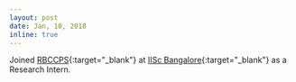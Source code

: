 ```yaml
---
layout: post
date: Jan, 10, 2018
inline: true
---
```


Joined [RBCCPS](https://cps.iisc.ac.in/){:target="_blank"} at [IISc Bangalore](https://www.iisc.ac.in/){:target="_blank"} as a Research Intern.